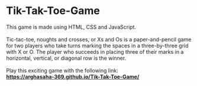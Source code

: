 # Tik-Tak-Toe-Game
This game is made using HTML, CSS and JavaScript. </br></br>
Tic-tac-toe, noughts and crosses, or Xs and Os is a paper-and-pencil game for two players who take turns marking the spaces in a three-by-three grid with X or O. The player who succeeds in placing three of their marks in a horizontal, vertical, or diagonal row is the winner.</br></br>
Play this exciting game with the following link: </br>
<b>https://arghasaha-369.github.io/Tik-Tak-Toe-Game/</b>
